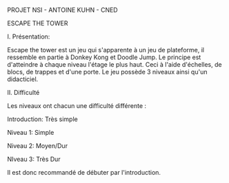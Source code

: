PROJET NSI - ANTOINE KUHN - CNED

ESCAPE THE TOWER

I. Présentation:

Escape the tower est un jeu qui s'apparente à un jeu de plateforme, il ressemble en partie à Donkey Kong et Doodle Jump. Le principe est d'atteindre à chaque niveau l'étage le plus haut. Ceci à l'aide d'échelles, de blocs, de trappes et d'une porte. Le jeu possède 3 niveaux ainsi qu'un didacticiel.

II. Difficulté

Les niveaux ont chacun une difficulté différente : 

Introduction: Très simple

Niveau 1: Simple

Niveau 2: Moyen/Dur

NIveau 3: Très Dur

Il est donc recommandé de débuter par l'introduction.
